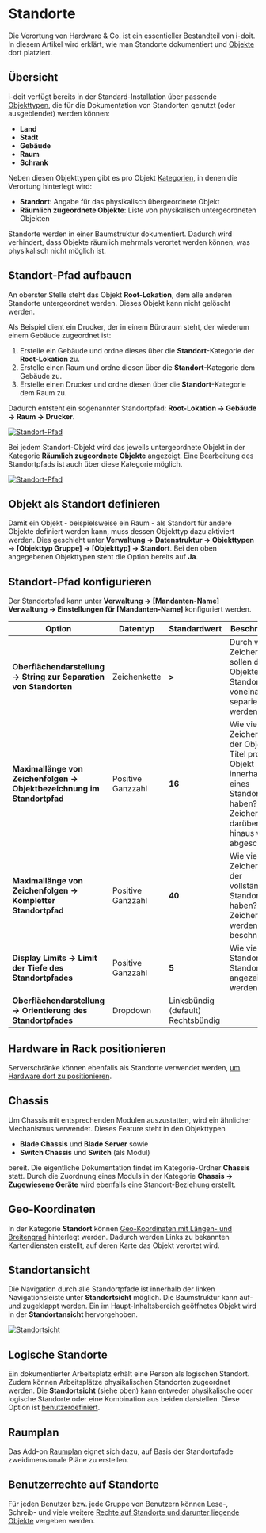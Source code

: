 # Standorte

Die Verortung von Hardware & Co. ist ein essentieller Bestandteil von i-doit. In diesem Artikel wird erklärt, wie man Standorte dokumentiert und [Objekte](../grundlagen/struktur-it-dokumentation.md) dort platziert.

## Übersicht

i-doit verfügt bereits in der Standard-Installation über passende [Objekttypen](../grundlagen/struktur-it-dokumentation.md), die für die Dokumentation von Standorten genutzt (oder ausgeblendet) werden können:

-   **Land**
-   **Stadt**
-   **Gebäude**
-   **Raum**
-   **Schrank**

Neben diesen Objekttypen gibt es pro Objekt [Kategorien](../grundlagen/struktur-it-dokumentation.md), in denen die Verortung hinterlegt wird:

-   **Standort**: Angabe für das physikalisch übergeordnete Objekt
-   **Räumlich zugeordnete Objekte**: Liste von physikalisch untergeordneten Objekten

Standorte werden in einer Baumstruktur dokumentiert. Dadurch wird verhindert, dass Objekte räumlich mehrmals verortet werden können, was physikalisch nicht möglich ist.

## Standort-Pfad aufbauen

An oberster Stelle steht das Objekt **Root-Lokation**, dem alle anderen Standorte untergeordnet werden. Dieses Objekt kann nicht gelöscht werden.

Als Beispiel dient ein Drucker, der in einem Büroraum steht, der wiederum einem Gebäude zugeordnet ist:

1. Erstelle ein Gebäude und ordne dieses über die **Standort**-Kategorie der **Root-Lokation** zu.
2. Erstelle einen Raum und ordne diesen über die **Standort**-Kategorie dem Gebäude zu.
3. Erstelle einen Drucker und ordne diesen über die **Standort**-Kategorie dem Raum zu.

Dadurch entsteht ein sogenannter Standortpfad: **Root-Lokation → Gebäude → Raum → Drucker**.

[![Standort-Pfad](../assets/images/de/anwendungsfaelle/standorte/1-stan.png)](../assets/images/de/anwendungsfaelle/standorte/1-stan.png)

Bei jedem Standort-Objekt wird das jeweils untergeordnete Objekt in der Kategorie **Räumlich zugeordnete Objekte** angezeigt. Eine Bearbeitung des Standortpfads ist auch über diese Kategorie möglich.

[![Standort-Pfad](../assets/images/de/anwendungsfaelle/standorte/2-stan.png)](../assets/images/de/anwendungsfaelle/standorte/2-stan.png)

## Objekt als Standort definieren

Damit ein Objekt - beispielsweise ein Raum - als Standort für andere Objekte definiert werden kann, muss dessen Objekttyp dazu aktiviert werden. Dies geschieht unter **Verwaltung → Datenstruktur → Objekttypen → [Objekttyp Gruppe] → [Objekttyp] → Standort**. Bei den oben angegebenen Objekttypen steht die Option bereits auf **Ja**.

## Standort-Pfad konfigurieren

Der Standortpfad kann unter **Verwaltung → [Mandanten-Name] Verwaltung → Einstellungen für [Mandanten-Name]** konfiguriert werden.

| Option | Datentyp | Standardwert | Beschreibung |
| --- | --- | --- | --- |
| **Oberflächendarstellung → String zur Separation von Standorten** | Zeichenkette | **>** | Durch welche Zeichenfolge sollen die Objekte eines Standortpfads voneinander separiert werden? |
| **Maximallänge von Zeichenfolgen → Objektbezeichnung im Standortpfad** | Positive Ganzzahl | **16** | Wie viele Zeichen darf der Objekt-Titel pro Objekt innerhalb eines Standortpfads haben? Zeichen darüber hinaus werden abgeschnitten. |
| **Maximallänge von Zeichenfolgen → Kompletter Standortpfad** | Positive Ganzzahl | **40** | Wie viele Zeichen darf der vollständige Standortpfad haben? Länge Zeichenketten werden beschnitten. |
| **Display Limits -> Limit der Tiefe des Standortpfades** | Positive Ganzzahl | **5** | Wie viele Standorte im Standortpfad angezeigt werden sollen |
| **Oberflächendarstellung → Orientierung des Standortpfades** | Dropdown | Linksbündig (default)<br>Rechtsbündig |

## Hardware in Rack positionieren

Serverschränke können ebenfalls als Standorte verwendet werden, [um Hardware dort zu positionieren](../auswertungen/rack-ansicht.md).

## Chassis

Um Chassis mit entsprechenden Modulen auszustatten, wird ein ähnlicher Mechanismus verwendet. Dieses Feature steht in den Objekttypen

-   **Blade Chassis** und **Blade Server** sowie
-   **Switch Chassis** und **Switch** (als Modul)

bereit. Die eigentliche Dokumentation findet im Kategorie-Ordner **Chassis** statt. Durch die Zuordnung eines Moduls in der Kategorie **Chassis → Zugewiesene Geräte** wird ebenfalls eine Standort-Beziehung erstellt.

## Geo-Koordinaten

In der Kategorie **Standort** können [Geo-Koordinaten mit Längen- und Breitengrad](./geo-koordinaten.md) hinterlegt werden. Dadurch werden Links zu bekannten Kartendiensten erstellt, auf deren Karte das Objekt verortet wird.

## Standortansicht

Die Navigation durch alle Standortpfade ist innerhalb der linken Navigationsleiste unter **Standortsicht** möglich. Die Baumstruktur kann auf- und zugeklappt werden. Ein im Haupt-Inhaltsbereich geöffnetes Objekt wird in der **Standortansicht** hervorgehoben.

[![Standortsicht](../assets/images/de/anwendungsfaelle/standorte/3-stan.png)](../assets/images/de/anwendungsfaelle/standorte/3-stan.png)

## Logische Standorte

Ein dokumentierter Arbeitsplatz erhält eine Person als logischen Standort. Zudem können Arbeitsplätze physikalischen Standorten zugeordnet werden. Die **Standortsicht** (siehe oben) kann entweder physikalische oder logische Standorte oder eine Kombination aus beiden darstellen. Diese Option ist [benutzerdefiniert](../benutzerauthentifizierung-und-verwaltung/integrierte-authentifizierung/lokalen-benutzer-anlegen.md).

## Raumplan

Das Add-on [Raumplan](../i-doit-pro-add-ons/floorplan.md) eignet sich dazu, auf Basis der Standortpfade zweidimensionale Pläne zu erstellen.

## Benutzerrechte auf Standorte

Für jeden Benutzer bzw. jede Gruppe von Benutzern können Lese-, Schreib- und viele weitere [Rechte auf Standorte und darunter liegende Objekte](./standort-basierte-benutzerrechte.md) vergeben werden.
